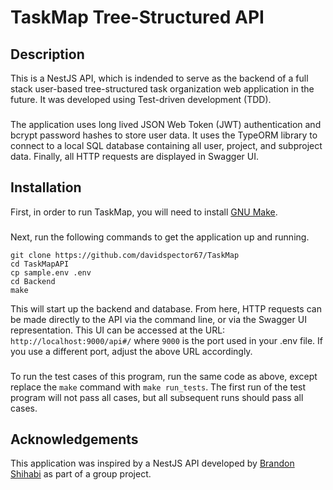 # TaskMap Tree-Structured API

## Description

This is a NestJS API, which is indended to serve as the backend of a full stack user-based tree-structured task organization web application in the future. It was developed using Test-driven development (TDD). 
###
The application uses long lived JSON Web Token (JWT) authentication and bcrypt password hashes to store user data. It uses the TypeORM library to connect to a local SQL database containing all user, project, and subproject data. Finally, all HTTP requests are displayed in Swagger UI. 

## Installation

First, in order to run TaskMap, you will need to install [GNU Make](https://www.gnu.org/software/make/).
###
Next, run the following commands to get the application up and running. 
```
git clone https://github.com/davidspector67/TaskMap
cd TaskMapAPI
cp sample.env .env
cd Backend
make
```

This will start up the backend and database. From here, HTTP requests can be made directly to the API via the command line, or via the Swagger UI representation. This UI can be accessed at the URL: 
`http://localhost:9000/api#/` where `9000` is the port used in your .env file. If you use a different port, adjust the above URL accordingly. 
###
To run the test cases of this program, run the same code as above, except replace the `make` command with `make run_tests`. The first run of the test program will not pass all cases, but all subsequent runs should pass all cases.

## Acknowledgements
This application was inspired by a NestJS API developed by [Brandon Shihabi](https://github.com/Bricktheworld) as part of a group project.
